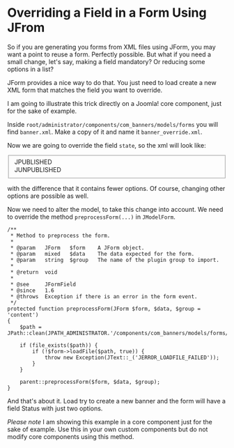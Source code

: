# Overriding a Field in a Form Using JFrom #

So if you are generating you forms from XML files using JForm, you may want a point to reuse a form. Perfectly possible. But what if you need a small change, let's say, making a field mandatory? Or reducing some options in a list?

JForm provides a nice way to do that. You just need to load create a new XML form that matches the field you want to override.

I am going to illustrate this trick directly on a Joomla! core component, just for the sake of example. 

Inside `root/administrator/components/com_banners/models/forms` you will find `banner.xml`. Make a copy of it and name it `banner_override.xml`.

Now we are going to override the field `state`, so the xml will look like:

  <?xml version="1.0" encoding="utf-8"?>
  <form>
    <fieldset name="details"
  		addfieldpath="/administrator/components/com_banners/models/fields"
  	>
  		<field name="state" type="list"
  			label="JSTATUS" description="COM_BANNERS_FIELD_STATE_DESC"
  			class="inputbox span12 small" size="1" default="1" >
  			<option value="1">JPUBLISHED</option>
  			<option value="0">JUNPUBLISHED</option>
  		</field>
  	</fieldset>
  </form>
  
with the difference that it contains fewer options. Of course, changing other options are possible as well.

Now we need to alter the model, to take this change into account. We need to override the method `preprocessForm(...)` in `JModelForm`.

    /**
  	 * Method to preprocess the form.
  	 *
  	 * @param   JForm   $form    A JForm object.
  	 * @param   mixed   $data    The data expected for the form.
  	 * @param   string  $group   The name of the plugin group to import.
  	 *
  	 * @return  void
  	 *
  	 * @see     JFormField
  	 * @since   1.6
  	 * @throws  Exception if there is an error in the form event.
  	 */
  	protected function preprocessForm(JForm $form, $data, $group = 'content')
  	{
  		$path = JPath::clean(JPATH_ADMINISTRATOR.'/components/com_banners/models/forms/banner_override.xml');
  		
  		if (file_exists($path)) {
  			if (!$form->loadFile($path, true)) {
  				throw new Exception(JText::_('JERROR_LOADFILE_FAILED'));
  			}
  		}		
  		
  		parent::preprocessForm($form, $data, $group);
  	}
    
And that's about it. Load try to create a new banner and the form will have a field Status with just two options.

*Please note* I am showing this example in a core component just for the sake of example. Use this in your own custom components but do not modify core components using this method. 
